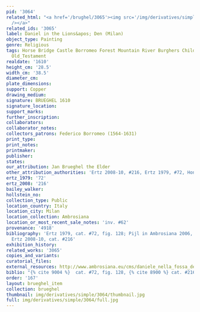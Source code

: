 ```yaml
---
pid: '3064'
related_html: "<a href='/brughel/3065'><img src='/img/derivatives/simple/3065/thumbnail.jpg'
  /></a>"
related_ids: '3065'
label: Daniel in the Lions&apos; Den (Milan)
object_type: Painting
genre: Religious
tags: Horse Bridge Castle Borromeo Forest Mountain River Burghers Children Soldiers
  Old_Testament
realdate: '1610'
height_cm: '28.5'
width_cm: '38.5'
diameter_cm: 
plate_dimensions: 
support: Copper
drawing_medium: 
signature: BRUEGHEL 1610
signature_location: 
support_marks: 
further_inscription: 
collaborators: 
collaborator_notes: 
collectors_patrons: Federico Borromeo (1564-1631)
print_type: 
print_notes: 
printmaker: 
publisher: 
states: 
our_attribution: Jan Brueghel the Elder
other_attribution_authorities: 'Ertz 2008-10, #216, Ertz 1979, #72, Honig database'
ertz_1979: '72'
ertz_2008: '216'
bailey_walker: 
hollstein_no: 
collection_type: Public
location_country: Italy
location_city: Milan
location_collection: Ambrosiana
location_or_most_recent_sale_notes: 'inv. #62'
provenance: '4918'
bibliography: 'Ertz 1979, cat. #72, fig. 128; Pijl in Ambrosiana 2006, #199, pp.95-96;
  Ertz 2008-10, cat. #216'
exhibition_history: 
related_works: '3065'
copies_and_variants: 
curatorial_files: 
external_resources: http://www.ambrosiana.eu/cms/daniele_nella_fossa_dei_leoni-1585.html
biblio: "{% cite 9004 %}  cat. #72, fig. 128, {% cite 8900 %} cat. #216"
order: '167'
layout: brueghel_item
collection: brueghel
thumbnail: img/derivatives/simple/3064/thumbnail.jpg
full: img/derivatives/simple/3064/full.jpg
---
```

